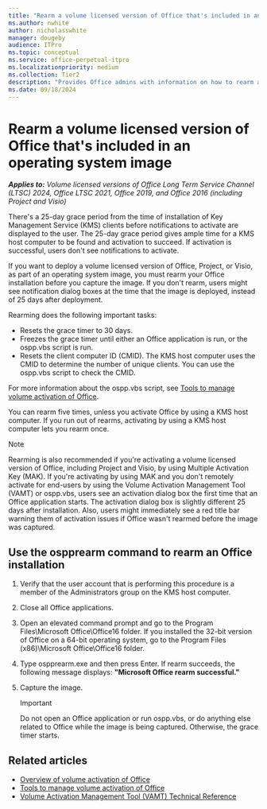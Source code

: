 ```yaml
---
title: "Rearm a volume licensed version of Office that's included in an operating system image"
ms.author: nwhite
author: nicholasswhite
manager: dougeby
audience: ITPro
ms.topic: conceptual
ms.service: office-perpetual-itpro
ms.localizationpriority: medium
ms.collection: Tier2
description: "Provides Office admins with information on how to rearm a volume licensed version of Office when deploying Office as part of an operating system image."
ms.date: 09/18/2024
---
```


# Rearm a volume licensed version of Office that's included in an operating system image

 ***Applies to:*** *Volume licensed versions of Office Long Term Service Channel (LTSC) 2024, Office LTSC 2021, Office 2019, and Office 2016 (including Project and Visio)*

There's a 25-day grace period from the time of installation of Key Management Service (KMS) clients before notifications to activate are displayed to the user. The 25-day grace period gives ample time for a KMS host computer to be found and activation to succeed. If activation is successful, users don't see notifications to activate.

If you want to deploy a volume licensed version of Office, Project, or Visio, as part of an operating system image, you must rearm your Office installation before you capture the image. If you don't rearm, users might see notification dialog boxes at the time that the image is deployed, instead of 25 days after deployment.
  
Rearming does the following important tasks:
  
- Resets the grace timer to 30 days.
- Freezes the grace timer until either an Office application is run, or the ospp.vbs script is run.
- Resets the client computer ID (CMID). The KMS host computer uses the CMID to determine the number of unique clients. You can use the ospp.vbs script to check the CMID.

For more information about the ospp.vbs script, see [Tools to manage volume activation of Office](tools-to-manage-volume-activation-of-office.md#the-osppvbs-script).

You can rearm five times, unless you activate Office by using a KMS host computer. If you run out of rearms, activating by using a KMS host computer lets you rearm once.

> [!NOTE]
> Rearming is also recommended if you're activating a volume licensed version of Office, including Project and Visio, by using Multiple Activation Key (MAK). If you're activating by using MAK and you don't remotely activate for end-users by using the Volume Activation Management Tool (VAMT) or ospp.vbs, users see an activation dialog box the first time that an Office application starts. The activation dialog box is slightly different 25 days after installation. Also, users might immediately see a red title bar warning them of activation issues if Office wasn't rearmed before the image was captured.

## Use the ospprearm command to rearm an Office installation

1. Verify that the user account that is performing this procedure is a member of the Administrators group on the KMS host computer.
2. Close all Office applications.
3. Open an elevated command prompt and go to the Program Files\Microsoft Office\Office16 folder. If you installed the 32-bit version of Office on a 64-bit operating system, go to the Program Files (x86)\Microsoft Office\Office16 folder.
5. Type ospprearm.exe and then press Enter. If rearm succeeds, the following message displays: **"Microsoft Office rearm successful."**
6. Capture the image.

    > [!IMPORTANT]
    > Do not open an Office application or run ospp.vbs, or do anything else related to Office while the image is being captured. Otherwise, the grace timer starts.

## Related articles

- [Overview of volume activation of Office](plan-volume-activation-of-office.md)
- [Tools to manage volume activation of Office](tools-to-manage-volume-activation-of-office.md)
- [Volume Activation Management Tool (VAMT) Technical Reference](/windows/deployment/volume-activation/volume-activation-management-tool)